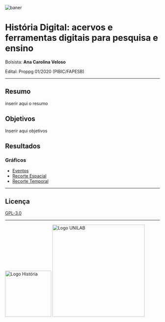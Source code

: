 ![baner](https://raw.githubusercontent.com/ericbrasiln/pibic_2020-2021/99af7e0395349b97e6077d582b3f0854131cca5f/docs/imgs/banner_hist.png)

# História Digital: acervos e ferramentas digitais para pesquisa e ensino

Bolsista: **Ana Carolina Veloso**

Edital: Proppg 01/2020 (PIBIC/FAPESB)

---

## Resumo

inserir aqui o resumo

## Objetivos

Inserir aqui objetivos

## Resultados

### Gráficos

* [Eventos](https://ericbrasiln.github.io/pibic_2020-2021/hdb/graphs/hdb_eventos.html)
* [Recorte Espacial](https://ericbrasiln.github.io/pibic_2020-2021/hdb/graphs/hdb_rec_espacial.html)
* [Recorte Temporal](https://ericbrasiln.github.io/pibic_2020-2021/hdb/graphs/hdb_rec_temporal.html)
  
---

## Licença

[GPL-3.0](https://github.com/ericbrasiln/pibic_2020-2021/blob/main/LICENSE)

---

<div>
  <img src="https://raw.githubusercontent.com/ericbrasiln/pibic_2020-2021/99af7e0395349b97e6077d582b3f0854131cca5f/docs/imgs/logo_hist.png" alt="Logo História"     style="width:150px"> <img src="https://raw.githubusercontent.com/ericbrasiln/pibic_2020-2021/99af7e0395349b97e6077d582b3f0854131cca5f/docs/imgs/logo_unilab.png"   alt="Logo UNILAB" style="width:300px">
</div>
